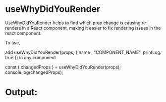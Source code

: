 # useWhyDidYouRender
UseWhyDidYouRender helps to find which prop change is causing re-renders in a React component, making it easier to fix rendering issues in the react component.

To use, 

add useWhyDidYouRender(props, { name : "COMPONENT_NAME", printLog: true }) in any component

<!-- OR -->

const { changedProps } = useWhyDidYouRender(props);
console.log(changedProps);

# Output:
<!-- COMPONENT_NAME => {
    PROP_NAME: {
        from: oldValue,
        to: newValue,
    },
    PROP_NAME_2: {
        from: oldValue,
        to: newValue,
    },
    ---------------
} -->
